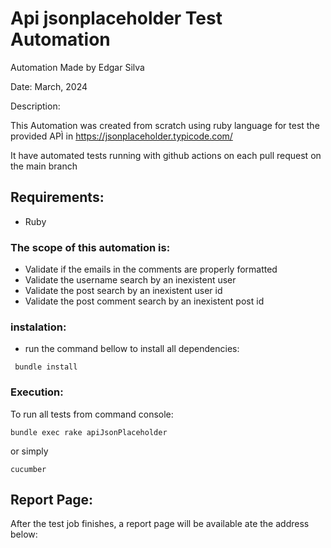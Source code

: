 # Api jsonplaceholder Test Automation 
Automation Made by Edgar Silva

Date: March, 2024

Description:

This Automation was created from scratch using ruby language for test the provided APÌ in  https://jsonplaceholder.typicode.com/

It have automated tests running with github actions on each pull request on the main branch

## Requirements:
- Ruby

### The scope of this automation is: 
* Validate if the emails in the comments are properly formatted
* Validate the username search by an inexistent user
* Validate the post search by an inexistent user id
* Validate the post comment search by an inexistent post id

### instalation:

- run the command bellow to install all dependencies:

```
 bundle install
```

### Execution:

To run all tests from command console:

```
bundle exec rake apiJsonPlaceholder
```

or simply

```
cucumber
```


## Report Page:
After the test job finishes, a report page will be available ate the address below:
